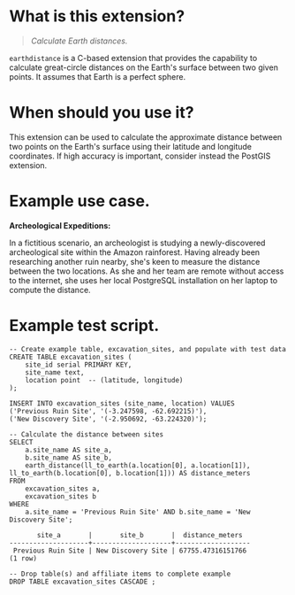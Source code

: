 # What is this extension?
> *Calculate Earth distances.*

`earthdistance` is a C-based extension that provides the capability to calculate great-circle distances on the Earth's surface between two given points. It assumes that Earth is a perfect sphere.

# When should you use it?

This extension can be used to calculate the approximate distance between two points on the Earth's surface using their latitude and longitude coordinates. If high accuracy is important, consider instead the PostGIS extension.

# Example use case.

**Archeological Expeditions:** 

In a fictitious scenario, an archeologist is studying a newly-discovered archeological site within the Amazon rainforest. Having already been researching another ruin nearby, she's keen to measure the distance between the two locations. As she and her team are remote without access to the internet, she uses her local PostgreSQL installation on her laptop to compute the distance.

# Example test script.

```
-- Create example table, excavation_sites, and populate with test data
CREATE TABLE excavation_sites (
    site_id serial PRIMARY KEY,
    site_name text,
    location point  -- (latitude, longitude)
);

INSERT INTO excavation_sites (site_name, location) VALUES
('Previous Ruin Site', '(-3.247598, -62.692215)'),
('New Discovery Site', '(-2.950692, -63.224320)');

-- Calculate the distance between sites
SELECT
    a.site_name AS site_a,
    b.site_name AS site_b,
    earth_distance(ll_to_earth(a.location[0], a.location[1]), ll_to_earth(b.location[0], b.location[1])) AS distance_meters
FROM
    excavation_sites a,
    excavation_sites b
WHERE
    a.site_name = 'Previous Ruin Site' AND b.site_name = 'New Discovery Site';

       site_a       |       site_b       |  distance_meters
--------------------+--------------------+-------------------
 Previous Ruin Site | New Discovery Site | 67755.47316151766
(1 row)

-- Drop table(s) and affiliate items to complete example
DROP TABLE excavation_sites CASCADE ;
```
